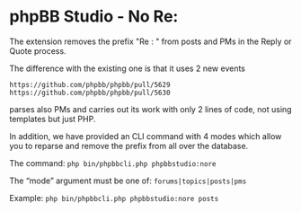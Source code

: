 # phpBB Studio - No Re:

The extension removes the prefix "Re : " from posts and PMs in the Reply or Quote process.

The difference with the existing one is that it uses 2 new events

    https://github.com/phpbb/phpbb/pull/5629
    https://github.com/phpbb/phpbb/pull/5630

parses also PMs and carries out its work with only 2 lines of code, not using templates but just PHP.

In addition, we have provided an CLI command with 4 modes which allow you to reparse and remove the prefix from all over the database.

The command: `php bin/phpbbcli.php phpbbstudio:nore`

The “mode” argument must be one of: `forums|topics|posts|pms`

Example: `php bin/phpbbcli.php phpbbstudio:nore posts`

